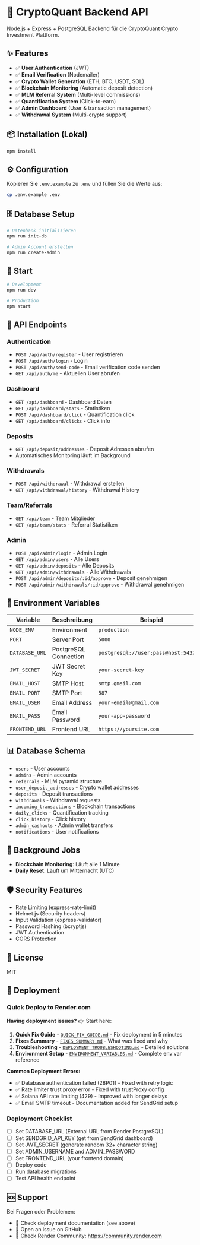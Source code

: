 # 🚀 CryptoQuant Backend API

Node.js + Express + PostgreSQL Backend für die CryptoQuant Crypto Investment Plattform.

## ✨ Features

- ✅ **User Authentication** (JWT)
- ✅ **Email Verification** (Nodemailer)
- ✅ **Crypto Wallet Generation** (ETH, BTC, USDT, SOL)
- ✅ **Blockchain Monitoring** (Automatic deposit detection)
- ✅ **MLM Referral System** (Multi-level commissions)
- ✅ **Quantification System** (Click-to-earn)
- ✅ **Admin Dashboard** (User & transaction management)
- ✅ **Withdrawal System** (Multi-crypto support)

## 📦 Installation (Lokal)

```bash
npm install
```

## ⚙️ Configuration

Kopieren Sie `.env.example` zu `.env` und füllen Sie die Werte aus:

```bash
cp .env.example .env
```

## 🗄️ Database Setup

```bash
# Datenbank initialisieren
npm run init-db

# Admin Account erstellen
npm run create-admin
```

## 🚀 Start

```bash
# Development
npm run dev

# Production
npm start
```

## 📡 API Endpoints

### Authentication
- `POST /api/auth/register` - User registrieren
- `POST /api/auth/login` - Login
- `POST /api/auth/send-code` - Email verification code senden
- `GET /api/auth/me` - Aktuellen User abrufen

### Dashboard
- `GET /api/dashboard` - Dashboard Daten
- `GET /api/dashboard/stats` - Statistiken
- `POST /api/dashboard/click` - Quantification click
- `GET /api/dashboard/clicks` - Click info

### Deposits
- `GET /api/deposit/addresses` - Deposit Adressen abrufen
- Automatisches Monitoring läuft im Background

### Withdrawals
- `POST /api/withdrawal` - Withdrawal erstellen
- `GET /api/withdrawal/history` - Withdrawal History

### Team/Referrals
- `GET /api/team` - Team Mitglieder
- `GET /api/team/stats` - Referral Statistiken

### Admin
- `POST /api/admin/login` - Admin Login
- `GET /api/admin/users` - Alle Users
- `GET /api/admin/deposits` - Alle Deposits
- `GET /api/admin/withdrawals` - Alle Withdrawals
- `POST /api/admin/deposits/:id/approve` - Deposit genehmigen
- `POST /api/admin/withdrawals/:id/approve` - Withdrawal genehmigen

## 🔐 Environment Variables

| Variable | Beschreibung | Beispiel |
|----------|--------------|----------|
| `NODE_ENV` | Environment | `production` |
| `PORT` | Server Port | `5000` |
| `DATABASE_URL` | PostgreSQL Connection | `postgresql://user:pass@host:5432/db` |
| `JWT_SECRET` | JWT Secret Key | `your-secret-key` |
| `EMAIL_HOST` | SMTP Host | `smtp.gmail.com` |
| `EMAIL_PORT` | SMTP Port | `587` |
| `EMAIL_USER` | Email Address | `your-email@gmail.com` |
| `EMAIL_PASS` | Email Password | `your-app-password` |
| `FRONTEND_URL` | Frontend URL | `https://yoursite.com` |

## 📊 Database Schema

- `users` - User accounts
- `admins` - Admin accounts
- `referrals` - MLM pyramid structure
- `user_deposit_addresses` - Crypto wallet addresses
- `deposits` - Deposit transactions
- `withdrawals` - Withdrawal requests
- `incoming_transactions` - Blockchain transactions
- `daily_clicks` - Quantification tracking
- `click_history` - Click history
- `admin_cashouts` - Admin wallet transfers
- `notifications` - User notifications

## 🔄 Background Jobs

- **Blockchain Monitoring**: Läuft alle 1 Minute
- **Daily Reset**: Läuft um Mitternacht (UTC)

## 🛡️ Security Features

- Rate Limiting (express-rate-limit)
- Helmet.js (Security headers)
- Input Validation (express-validator)
- Password Hashing (bcryptjs)
- JWT Authentication
- CORS Protection

## 📝 License

MIT

## 🚀 Deployment

### Quick Deploy to Render.com

**Having deployment issues?** 👉 Start here:

1. **Quick Fix Guide** - [`QUICK_FIX_GUIDE.md`](./QUICK_FIX_GUIDE.md) - Fix deployment in 5 minutes
2. **Fixes Summary** - [`FIXES_SUMMARY.md`](./FIXES_SUMMARY.md) - What was fixed and why
3. **Troubleshooting** - [`DEPLOYMENT_TROUBLESHOOTING.md`](./DEPLOYMENT_TROUBLESHOOTING.md) - Detailed solutions
4. **Environment Setup** - [`ENVIRONMENT_VARIABLES.md`](./ENVIRONMENT_VARIABLES.md) - Complete env var reference

**Common Deployment Errors:**
- ✅ Database authentication failed (28P01) - Fixed with retry logic
- ✅ Rate limiter trust proxy error - Fixed with trustProxy config
- ✅ Solana API rate limiting (429) - Improved with longer delays
- ✅ Email SMTP timeout - Documentation added for SendGrid setup

### Deployment Checklist

- [ ] Set DATABASE_URL (External URL from Render PostgreSQL)
- [ ] Set SENDGRID_API_KEY (get from SendGrid dashboard)
- [ ] Set JWT_SECRET (generate random 32+ character string)
- [ ] Set ADMIN_USERNAME and ADMIN_PASSWORD
- [ ] Set FRONTEND_URL (your frontend domain)
- [ ] Deploy code
- [ ] Run database migrations
- [ ] Test API health endpoint

## 🆘 Support

Bei Fragen oder Problemen:
- 📖 Check deployment documentation (see above)
- 🐛 Open an issue on GitHub
- 💬 Check Render Community: https://community.render.com
